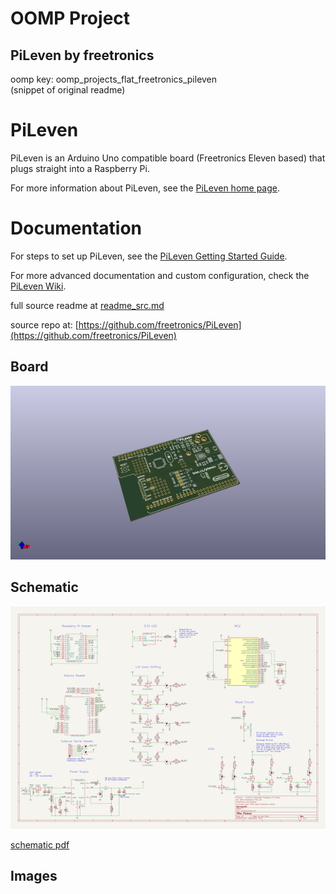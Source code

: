 # OOMP Project  
## PiLeven  by freetronics  
  
oomp key: oomp_projects_flat_freetronics_pileven  
(snippet of original readme)  
  
PiLeven  
=======  
  
PiLeven is an Arduino Uno compatible board (Freetronics Eleven based) that plugs straight into a Raspberry Pi.  
  
For more information about PiLeven, see the [PiLeven home page](http://www.freetronics.com/pileven).  
  
Documentation  
=============  
  
For steps to set up PiLeven, see the [PiLeven Getting Started Guide](http://freetronics.com/pages/pileven-getting-started-guide).  
  
For more advanced documentation and custom configuration, check the [PiLeven Wiki](https://github.com/freetronics/PiLeven/wiki).  
  
  full source readme at [readme_src.md](readme_src.md)  
  
source repo at: [https://github.com/freetronics/PiLeven](https://github.com/freetronics/PiLeven)  
## Board  
  
[![working_3d.png](working_3d_600.png)](working_3d.png)  
## Schematic  
  
[![working_schematic.png](working_schematic_600.png)](working_schematic.png)  
  
[schematic pdf](working_schematic.pdf)  
## Images  
